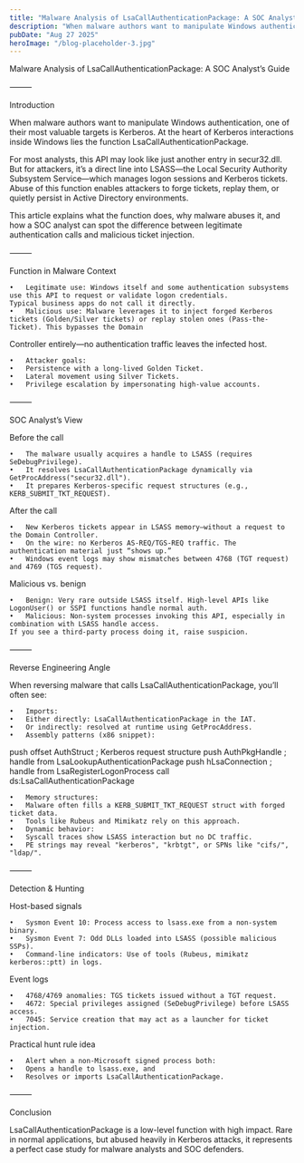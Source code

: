 ```yaml
---
title: "Malware Analysis of LsaCallAuthenticationPackage: A SOC Analyst’s Guide"
description: "When malware authors want to manipulate Windows authentication, one of their most valuable targets is Kerberos. At the heart of Kerberos interactions inside Windows lies the function LsaCallAuthenticationPackage."
pubDate: "Aug 27 2025"
heroImage: "/blog-placeholder-3.jpg"
---
```

Malware Analysis of LsaCallAuthenticationPackage: A SOC Analyst’s Guide

⸻

Introduction

When malware authors want to manipulate Windows authentication, one of their most valuable targets is Kerberos. At the heart of Kerberos interactions inside Windows lies the function LsaCallAuthenticationPackage.

For most analysts, this API may look like just another entry in secur32.dll. But for attackers, it’s a direct line into LSASS—the Local Security Authority Subsystem Service—which manages logon sessions and Kerberos tickets. Abuse of this function enables attackers to forge tickets, replay them, or quietly persist in Active Directory environments.

This article explains what the function does, why malware abuses it, and how a SOC analyst can spot the difference between legitimate authentication calls and malicious ticket injection.

⸻

Function in Malware Context

	•	Legitimate use: Windows itself and some authentication subsystems use this API to request or validate logon credentials. 
 	Typical business apps do not call it directly.
	•	Malicious use: Malware leverages it to inject forged Kerberos tickets (Golden/Silver tickets) or replay stolen ones (Pass-the-Ticket). This bypasses the Domain 
Controller entirely—no authentication traffic leaves the infected host.

	•	Attacker goals:
	•	Persistence with a long-lived Golden Ticket.
	•	Lateral movement using Silver Tickets.
	•	Privilege escalation by impersonating high-value accounts.

⸻

SOC Analyst’s View

Before the call

	•	The malware usually acquires a handle to LSASS (requires SeDebugPrivilege).
	•	It resolves LsaCallAuthenticationPackage dynamically via GetProcAddress("secur32.dll").
	•	It prepares Kerberos-specific request structures (e.g., KERB_SUBMIT_TKT_REQUEST).

After the call

	•	New Kerberos tickets appear in LSASS memory—without a request to the Domain Controller.
	•	On the wire: no Kerberos AS-REQ/TGS-REQ traffic. The authentication material just “shows up.”
	•	Windows event logs may show mismatches between 4768 (TGT request) and 4769 (TGS request).

Malicious vs. benign

	•	Benign: Very rare outside LSASS itself. High-level APIs like LogonUser() or SSPI functions handle normal auth.
	•	Malicious: Non-system processes invoking this API, especially in combination with LSASS handle access. 
 	If you see a third-party process doing it, raise suspicion.

⸻

Reverse Engineering Angle

When reversing malware that calls LsaCallAuthenticationPackage, you’ll often see:

	•	Imports:
	•	Either directly: LsaCallAuthenticationPackage in the IAT.
	•	Or indirectly: resolved at runtime using GetProcAddress.
	•	Assembly patterns (x86 snippet):

push offset AuthStruct       ; Kerberos request structure
push AuthPkgHandle           ; handle from LsaLookupAuthenticationPackage
push hLsaConnection          ; handle from LsaRegisterLogonProcess
call ds:LsaCallAuthenticationPackage


	•	Memory structures:
	•	Malware often fills a KERB_SUBMIT_TKT_REQUEST struct with forged ticket data.
	•	Tools like Rubeus and Mimikatz rely on this approach.
	•	Dynamic behavior:
	•	Syscall traces show LSASS interaction but no DC traffic.
	•	PE strings may reveal "kerberos", "krbtgt", or SPNs like "cifs/", "ldap/".

⸻

Detection & Hunting

Host-based signals

	•	Sysmon Event 10: Process access to lsass.exe from a non-system binary.
	•	Sysmon Event 7: Odd DLLs loaded into LSASS (possible malicious SSPs).
	•	Command-line indicators: Use of tools (Rubeus, mimikatz kerberos::ptt) in logs.

Event logs

	•	4768/4769 anomalies: TGS tickets issued without a TGT request.
	•	4672: Special privileges assigned (SeDebugPrivilege) before LSASS access.
	•	7045: Service creation that may act as a launcher for ticket injection.

Practical hunt rule idea

	•	Alert when a non-Microsoft signed process both:
	•	Opens a handle to lsass.exe, and
	•	Resolves or imports LsaCallAuthenticationPackage.

⸻

Conclusion

LsaCallAuthenticationPackage is a low-level function with high impact. Rare in normal applications, but abused heavily in Kerberos attacks, it represents a perfect case study for malware analysts and SOC defenders.
